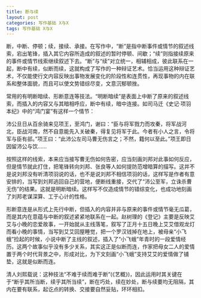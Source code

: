 ```yaml
---
title: 断与续
layout: post
categories: 写作基础 X与X
tags: 写作基础 X与X
---
```


断，中断、停顿；续，接续、承接。在写作中，“断”是指中断事件或情节的叙述线索，宕出笔锋，插入其它内容所造成的叙述的暂时停顿、间歇；“续”则指接续原来的事件或情节线索继续叙述下去。“断”与“续”对立统一，相辅相成，彼此联系在一起，断中有续，似断而续，这就构成了写作的一种辩证艺术。恰当运用这种辩证艺术，不仅能使行文内容反映出事物发展变化的阶段性和连贯性，再现事物的内在联系和整体面貌，而且可以使文势错综尽变，文意沉郁顿挫。

常用的有明断暗续、形断意连等技法。“明断暗续”是表面上中断了原来的叙述线索，而插入的内容又与其暗相呼应，断中有续，暗中连接。如司马迁《史记·项羽本纪》中的“鸿门宴”有这样一个情节：

沛公旦日从百余骑来见项王，至鸿门，谢曰：“臣与将军戮力而攻秦，将军战河北，臣战河南，然不自意能先入关破秦，得复见将军于此。今者有小人之言，令将军与臣有郤。”项王曰：“此沛公左司马曹无伤言之；不然，籍何以至此。”项王即日因留沛公与饮……

按照这样的线索，本来应当接写曹无伤如何告密，应当刻画刘邦对此事如何反应，但是情节就此打住，把笔锋转向刘邦、张良等人如何提防范增暗算的描写。这并不是说刘邦没有听清项羽说的话，也不是说刘邦不相信项羽的话，这样写是作者有意安排的，当写到刘邦逃回自己的营地，便断线重接，交代了“沛公至军，立诛杀曹无伤”的结果。这就是明断暗续。这样写不仅造成情节的错综变化，也成功地刻画了刘邦老谋深算、工于心计的性格。

形断意连是从形式上先行中断，但插入的内容并非与原来的事件或情节毫无瓜葛，而是其内在意蕴与中断的叙述紧紧地联系在一起。赵树理的《登记》主要是反映艾艾与小晚的恋爱故事，一开始就从主线落笔，叙写了正月十五日晚上艾艾借观龙灯而看小晚的事情，当写到艾艾回屋睡觉，把一个罗汉钱掉在地上，被母亲“小飞蛾”捡起的时候，小说中断了主线的叙述，插入了“小飞蛾”年青时的一段爱情经历。这两个故事似乎没有多少关系，其实这正是似断而连，作家把母女二人的爱情置于两个时代背景之中，形成对比，为下文刻画“小飞蛾”支持艾艾的爱情做了铺垫，这就是似断而连。

清人刘熙载说：这种技法“不难于续而难于断”(《艺概》)，因此运用时其关键在于“断乎其所当断，续乎其所当续”，断在巧处，续在妙处，断与续要均无阻隔，其内在要有联系，起讫点的转换、交接要自然妥贴，环环相扣。 